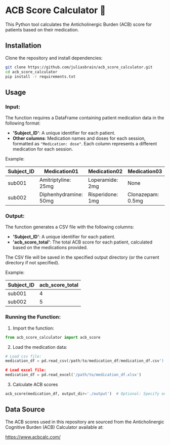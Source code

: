 # ACB Score Calculator 💊

This Python tool calculates the Anticholinergic Burden (ACB) score for patients based on their medication.


## Installation

Clone the repository and install dependencies:
```bash
git clone https://github.com/juliasbrain/acb_score_calculator.git
cd acb_score_calculator
pip install -r requirements.txt
```

## Usage

### Input:
The function requires a DataFrame containing patient medication data in the following format:

- **'Subject_ID'**: A unique identifier for each patient.
- **Other columns**: Medication names and doses for each session, formatted as `"Medication: dose"`. Each column represents a different medication for each session.

Example:

| Subject_ID | Medication01               | Medication02             | Medication03             |
|------------|----------------------------|--------------------------|--------------------------|
| sub001     | Amitriptyline: 25mg        | Loperamide: 2mg          | None                     |
| sub002     | Diphenhydramine: 50mg      | Risperidone: 1mg         | Clonazepam: 0.5mg        |


### Output:
The function generates a CSV file with the following columns:
- **'Subject_ID'**: A unique identifier for each patient.
- **'acb_score_total'**: The total ACB score for each patient, calculated based on the medications provided.

The CSV file will be saved in the specified output directory (or the current directory if not specified).

Example:

| Subject_ID | acb_score_total | 
|------------|-----------------|
| sub001     | 4               |
| sub002     | 5               | 


### Running the Function:

1. Import the function:
```python
from acb_score_calculator import acb_score
```

2. Load the medication data:
```python
# Load csv file:
medication_df = pd.read_csv(/path/to/medication_df/medication_df.csv')

# Load excel file:
medication_df = pd.read_excel('/path/to/medication_df.xlsx')
```
   
3. Calculate ACB scores
```python
acb_score(medication_df, output_dir='./output')  # Optional: Specify output directory
```
   
## Data Source

The ACB scores used in this repository are sourced from the Anticholinergic Cognitive Burden (ACB) Calculator available at:

https://www.acbcalc.com/
